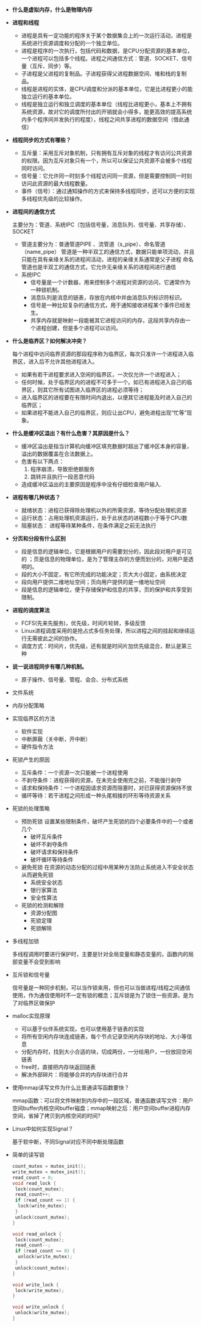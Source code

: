 - **什么是虚拟内存，什么是物理内存**

- **进程和线程**
	- 进程是具有一定功能的程序关于某个数据集合上的一次运行活动，进程是系统进行资源调度和分配的一个独立单位。
	- 进程是程序的一次执行，包括代码和数据，是CPU分配资源的基本单位，一个进程可以包括多个线程。进程之间通信方式：管道、SOCKET、信号量（互斥、同步）等。
	- 子进程是父进程的复制品。子进程获得父进程数据空间、堆和栈的复制品。
	- 线程是进程的实体，是CPU调度和分派的基本单位，它是比进程更小的能独立运行的基本单位。
	- 线程是独立运行和独立调度的基本单位（线程比进程更小，基本上不拥有系统资源，故对它的调度所付出的开销就会小得多，能更高效的提高系统内多个程序间并发执行的程度），线程之间共享进程的数据空间（借此通信）

- **线程同步的方式有哪些？**
	- 互斥量：采用互斥对象机制，只有拥有互斥对象的线程才有访问公共资源的权限。因为互斥对象只有一个，所以可以保证公共资源不会被多个线程同时访问。
	- 信号量：它允许同一时刻多个线程访问同一资源，但是需要控制同一时刻访问此资源的最大线程数量。
	- 事件（信号）：通过通知操作的方式来保持多线程同步，还可以方便的实现多线程优先级的比较操作。

- **进程间的通信方式**

	主要分为：管道、系统IPC（包括信号量，消息队列、信号量、共享存储）、SOCKET
	- 管道主要分为：普通管道PIPE 、流管道（s_pipe）、命名管道（name_pipe）
	管道是一种半双工的通信方式，数据只能单项流动，并且只能在具有亲缘关系的进程间活动，进程的亲缘关系通常是父子进程
	命名管道也是半双工的通信方式，它允许无亲缘关系的进程间进行通信
	- 系统IPC
		- 信号量是一个计数器，用来控制多个进程对资源的访问，它通常作为一种锁机制。
		- 消息队列是消息的链表，存放在内核中并由消息队列标识符标识。
		- 信号是一种比较复杂的通信方式，用于通知接收进程某个事件已经发生。
		- 共享内存就是映射一段能被其它进程访问的内存，这段共享内存由一个进程创建，但是多个进程可以访问。

- **什么是临界区？如何解决冲突？**

	每个进程中访问临界资源的那段程序称为临界区，每次只准许一个进程进入临界区，进入后不允许其他进程进入。
	- 如果有若干进程要求进入空闲的临界区，一次仅允许一个进程进入；
	- 任何时候，处于临界区内的进程不可多于一个。如已有进程进入自己的临界区，则其它所有试图进入临界区的进程必须等待；
	- 进入临界区的进程要在有限时间内退出，以便其它进程能及时进入自己的临界区；
	- 如果进程不能进入自己的临界区，则应让出CPU，避免进程出现“忙等”现象。

- **什么是缓冲区溢出？有什么危害？其原因是什么？**
	- 缓冲区溢出是指当计算机向缓冲区填充数据时超出了缓冲区本身的容量，溢出的数据覆盖在合法数据上。
	- 危害有以下两点：
		1. 程序崩溃，导致拒绝额服务
		2. 跳转并且执行一段恶意代码
	- 造成缓冲区溢出的主要原因是程序中没有仔细检查用户输入.

- **进程有哪几种状态？**
	- 就绪状态：进程已获得除处理机以外的所需资源，等待分配处理机资源
	- 运行状态：占用处理机资源运行，处于此状态的进程数小于等于CPU数
	- 阻塞状态： 进程等待某种条件，在条件满足之前无法执行

- **分页和分段有什么区别**
	- 段是信息的逻辑单位，它是根据用户的需要划分的，因此段对用户是可见的 ；页是信息的物理单位，是为了管理主存的方便而划分的，对用户是透明的。
	- 段的大小不固定，有它所完成的功能决定；页大大小固定，由系统决定
	- 段向用户提供二维地址空间；页向用户提供的是一维地址空间
	- 段是信息的逻辑单位，便于存储保护和信息的共享，页的保护和共享受到限制。

- **进程的调度算法**
	- FCFS(先来先服务)，优先级，时间片轮转，多级反馈
	- Linux进程调度采用的是抢占式多任务处理，所以进程之间的挂起和继续运行无需彼此之间的协作。
	- 调度方式：时间片，优先级，还有就是时间片加优先级混合，默认是第三种

- **说一说进程同步有哪几种机制。**
	- 原子操作、信号量、管程、会合、分布式系统

- 文件系统

- 内存分配策略

- 实现临界区的方法
	- 软件实现
	- 中断屏蔽（关中断，开中断）
	- 硬件指令方法

- 死锁产生的原因
	- 互斥条件：一个资源一次只能被一个进程使用
	- 不剥夺条件：进程获得的资源，在未完全使用完之前，不能强行剥夺
	- 请求和保持条件：一个进程因请求资源而阻塞时，对已获得资源保持不放
	- 循环等待：若干进程之间形成一种头尾相接的环形等待资源关系

- 死锁的处理策略
	- 预防死锁
		设置某些限制条件，破坏产生死锁的四个必要条件中的一个或者几个
		- 破坏互斥条件
		- 破坏不剥夺条件
		- 破坏请求和保持条件
		- 破坏循环等待条件
	- 避免死锁
		在资源的动态分配的过程中用某种方法防止系统进入不安全状态从而避免死锁
		- 系统安全状态
		- 银行家算法
		- 安全性算法
	- 死锁的检测和解除
		- 资源分配图
		- 死锁定理
		- 死锁解除
- 多线程加锁

	多线程调用时要进行保护时，主要是针对全局变量和静态变量的，函数内的局部变量不会受到影响

- 互斥锁和信号量

	信号量是一种同步机制，可以当作锁来用，但也可以当做进程/线程之间通信使用，作为通信使用时不一定有锁的概念；互斥锁是为了锁住一些资源，是为了对临界区做保护

- malloc实现原理
	- 可以基于伙伴系统实现，也可以使用基于链表的实现
	- 将所有空闲内存块连成链表，每个节点记录空闲内存块的地址、大小等信息
	- 分配内存时，找到大小合适的块，切成两份，一分给用户，一份放回空闲链表
	- free时，直接把内存块返回链表
	- 解决外部碎片：将能够合并的内存块进行合并

- 使用mmap读写文件为什么比普通读写函数要快？

	mmap函数：可以将文件映射到内存中的一段区域，普通函数读写文件：用户空间buffer内核空间buffer磁盘；mmap映射之后：用户空间buffer进程内存空间，省掉了拷贝到内核空间的时间?

- Linux中如何实现Signal？

	基于软中断，不同Signal对应不同中断处理函数


- 简单的读写锁
	```c
	count_mutex = mutex_init();
	write_mutex = mutex_init();
	read_count = 0;
	void read_lock {
	 lock(count_mutex);
	 read_count++;
	 if (read_count == 1) {
	  lock(write_mutex);
	 }
	 unlock(count_mutex);
	}

	void read_unlock {
	 lock(count_mutex);
	 read_count--;
	 if (read_count == 0) {
	  unlock(write_mutex);
	 }
	 unlock(count_mutex);
	}

	void write_lock {
	 lock(write_mutex);
	}

	void write_unlock {
	 unlock(write_mutex);
	}
	```

